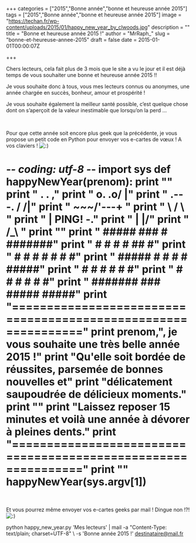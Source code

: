 +++
categories = ["2015","Bonne année","bonne et heureuse année 2015"]
tags = ["2015","Bonne année","bonne et heureuse année 2015"]
image = "https://techan.fr/wp-content/uploads/2015/01/happy_new_year_by_clwoods.jpg"
description = ""
title = "Bonne et heureuse année 2015 !"
author = "MrRaph_"
slug = "bonne-et-heureuse-annee-2015"
draft = false
date = 2015-01-01T00:00:07Z

+++


Chers lecteurs, cela fait plus de 3 mois que le site a vu le jour et il est déjà temps de vous souhaiter une bonne et heureuse année 2015 !!

Je vous souhaite donc à tous, vous mes lecteurs connus ou anonymes, une année chargée en succès, bonheur, amour et prospérité !

Je vous souhaite également la meilleur santé possible, c’est quelque chose dont on s’aperçoit de la valeur inestimable que lorsqu’on la perd …

 

Pour que cette année soit encore plus geek que la précédente, je vous propose un petit code en Python pour envoyer vos e-cartes de vœux ! A vos claviers ! ![:)](http://blog.techan.fr/wp-includes/images/smilies/simple-smile.png)

# -*- coding: utf-8 -*- import sys def happyNewYear(prenom): print "" print " . . ," print " o. .o/ |" print " .---. / /|" print " \~~~/'---+ " print " \ / \ " print " | PING! \-." print " | |/" print " /_\ " print "" print " ##### ### # #######" print " # # # # ## #" print " # # # # # # #" print " ##### # # # # #####" print " # # # # # #" print " # # # # # #" print " ####### ### ##### #####" print "==============================================================" print prenom,", je vous souhaite une très belle année 2015 !" print "Qu'elle soit bordée de réussites, parsemée de bonnes nouvelles et" print "délicatement saupoudrée de délicieux moments." print "" print "Laissez reposer 15 minutes et voilà une année à dévorer à pleines dents." print "==============================================================" print "" happyNewYear(sys.argv[1])

 

Et vous pourrez même envoyer vos e-cartes geeks par mail ! Dingue non !?! ![:)](http://blog.techan.fr/wp-includes/images/smilies/simple-smile.png)

python happy_new_year.py 'Mes lecteurs' | mail -a "Content-Type: text/plain; charset=UTF-8" \ -s 'Bonne année 2015 !' destinataire@mail.fr

 

 


